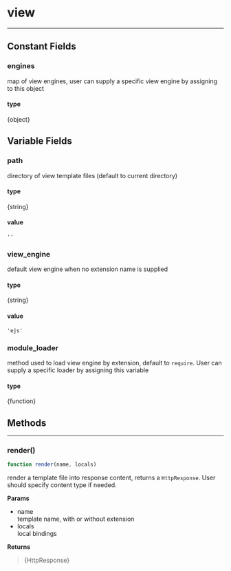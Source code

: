 <!-- @rev 2a428f613f3c442bea01e57c0c8a7b81 215fda -->
# view

----




## Constant Fields

### engines

 map of view engines, user can supply a specific view engine by assigning to this object

  #### type
{object}
 



## Variable Fields

### path

 directory of view template files (default to current directory)

#### type
{string}
 

#### value
`''`


### view_engine

 default view engine when no extension name is supplied
#### type
{string}
 

#### value
`'ejs'`


### module_loader

 method used to load view engine by extension, default to `require`. User can supply a specific loader by assigning
 this variable

#### type
{function}
 




## Methods

------------------------------------------------------------------------
### render()

```js
function render(name, locals) 
```


 render a template file into response content, returns a `HttpResponse`.
 User should specify content type if needed.


**Params**

  - name
    <br>template name, with or without extension
  - locals
    <br>local bindings

**Returns**

> {HttpResponse}
 
